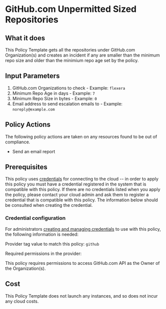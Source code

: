 # GitHub.com Unpermitted Sized Repositories

## What it does

This Policy Template gets all the repositories under GitHub.com Organization(s) and creates an incident if any are smaller than the minimum repo size and older than the minimium repo age set by the policy.

## Input Parameters

1. GitHub.com Organizations to check - Example: `flexera`
1. Minimum Repo Age in days - Example: `7`
1. Minimum Repo Size in bytes - Example: `0`
1. Email address to send escalation emails to - Example: `noreply@example.com`

## Policy Actions

The following policy actions are taken on any resources found to be out of compliance.

- Send an email report

## Prerequisites

This policy uses [credentials](https://docs.rightscale.com/policies/users/guides/credential_management.html)
for connecting to the cloud -- in order to apply this policy you must have a credential registered in the system that is compatible with this policy. If there are no
credentials listed when you apply the policy, please contact your cloud admin and ask them to register a credential that is compatible with this policy. The information below should be consulted when creating the credential.

### Credential configuration

For administrators [creating and managing credentials](https://docs.rightscale.com/policies/users/guides/credential_management.html) to use with this policy, the following information is needed: 

Provider tag value to match this policy: `github`

Required permissions in the provider:

This policy requires permissions to access GitHub.com API as the Owner of the Organization(s).

## Cost

This Policy Template does not launch any instances, and so does not incur any cloud costs.
